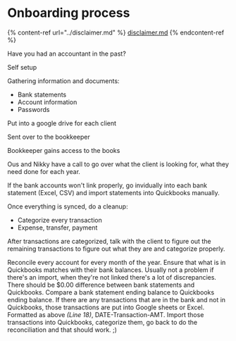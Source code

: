 # Onboarding process

{% content-ref url="../disclaimer.md" %}
[disclaimer.md](../disclaimer.md)
{% endcontent-ref %}

Have you had an accountant in the past?

Self setup

Gathering information and documents:

* Bank statements
* Account information
* Passwords

Put into a google drive for each client

Sent over to the bookkeeper

Bookkeeper gains access to the books

Ous and Nikky have a call to go over what the client is looking for, what they need done for each year.

If the bank accounts won't link properly, go invidually into each bank statement (Excel, CSV) and import statements into Quickbooks manually.

Once everything is synced, do a cleanup:

* Categorize every transaction
* Expense, transfer, payment

After transactions are categorized, talk with the client to figure out the remaining transactions to figure out what they are and categorize properly.

Reconcile every account for every month of the year. Ensure that what is in Quickbooks matches with their bank balances. Usually not a problem if there's an import, when they're not linked there's a lot of discrepancies. There should be $0.00 difference between bank statements and Quickbooks. Compare a bank statement ending balance to Quickbooks ending balance. If there are any transactions that are in the bank and not in Quickbooks, those transactions are put into Google sheets or Excel. Formatted as above _(Line 18)_, DATE-Transaction-AMT. Import those transactions into Quickbooks, categorize them, go back to do the reconciliation and that should work. ;)
